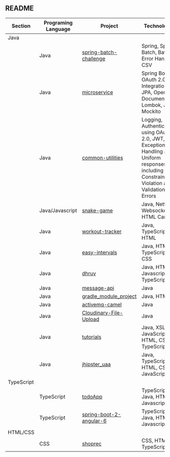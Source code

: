 README
---
Section | Programing Language | Project | Technologies
--- | --- | --- | ---
Java | | | 
| | Java | [spring-batch-challenge](https://github.com/vikaspatel15793/spring-batch-challenge) | Spring, Spring Batch, Batch Error Handling, CSV
| | Java | [microservice](https://github.com/vikaspatel15793/microservice) | Spring Boot, OAuth 2.0 Integration, JPA, OpenAPI Documentation, Lombok, JUnit, Mockito
| | Java | [common-utilities](https://github.com/vikaspatel15793/common-utilities) | Logging, Authentication using OAuth 2.0, JWT, Exception Handling and Uniform responses including Constraint Violation and Validation Errors
| | Java/Javascript | [snake-game](https://github.com/vikaspatel15793/snake-game) | Java, Netty, Websocket, HTML Canvas
| | Java | [workout-tracker](https://github.com/vikaspatel15793/workout-tracker) | Java, TypeScript, HTML
| | Java | [easy-intervals](https://github.com/vikaspatel15793/easy-intervals) | Java, HTML, TypeScript, CSS
| | Java | [dhruv](https://github.com/vikaspatel15793/dhruv) | Java, HTML, Javascript, TypeScript
| | Java | [message-api](https://github.com/vikaspatel15793/message-api) | Java
| | Java | [gradle_module_project](https://github.com/vikaspatel15793/gradle_module_project) | Java, HTML
| | Java | [activemq-camel](https://github.com/vikaspatel15793/activemq-camel) | Java
| | Java | [Cloudinary-File-Upload](https://github.com/vikaspatel15793/Cloudinary-File-Upload) | Java
| | Java | [tutorials](https://github.com/vikaspatel15793/tutorials) | Java, XSLT, JavaScript, HTML, CSS, TypeScript
| | Java | [jhipster_uaa](https://github.com/vikaspatel15793/jhipster_uaa) | Java, TypeScript, HTML, CSS, JavaScript
TypeScript | | |
| | TypeScript | [todoApp](https://github.com/vikaspatel15793/todoApp) | TypeScript, Java, HTML, Javascript, CSS
| | TypeScript | [spring-boot-2-angular-6](https://github.com/vikaspatel15793/spring-boot-2-angular-6) | TypeScript, Java, HTML, Javascript, CSS
HTML/CSS | | |
| | CSS | [shoprec](https://github.com/vikaspatel15793/shoprec) | CSS, HTML, TypeScript
